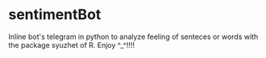 # sentimentBot

Inline bot's telegram in python to analyze feeling of senteces or words with the package syuzhet of R.
Enjoy ^_^!!!!
